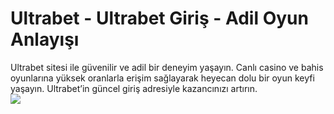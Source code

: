 # Ultrabet - Ultrabet Giriş - Adil Oyun Anlayışı
Ultrabet sitesi ile güvenilir ve adil bir deneyim yaşayın. Canlı casino ve bahis oyunlarına yüksek oranlarla erişim sağlayarak heyecan dolu bir oyun keyfi yaşayın. Ultrabet’in güncel giriş adresiyle kazancınızı artırın.<br>
<a href="https://bit.ly/ultrabetgirism"><img src="https://cdn.direct.me/headers/1259057.png?1723211780"></a>

